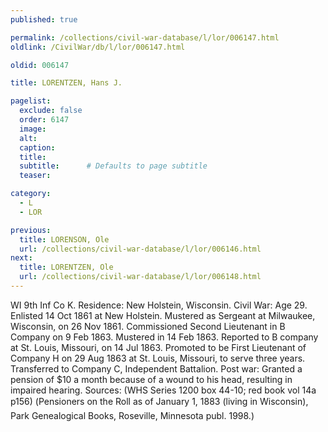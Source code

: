 ```yaml
---
published: true

permalink: /collections/civil-war-database/l/lor/006147.html
oldlink: /CivilWar/db/l/lor/006147.html

oldid: 006147

title: LORENTZEN, Hans J.

pagelist:
  exclude: false
  order: 6147
  image: 
  alt:
  caption:
  title:
  subtitle:      # Defaults to page subtitle
  teaser:

category: 
  - L 
  - LOR

previous:
  title: LORENSON, Ole
  url: /collections/civil-war-database/l/lor/006146.html  
next:
  title: LORENTZEN, Ole
  url: /collections/civil-war-database/l/lor/006148.html   
---
```

WI 9th Inf Co K. Residence: New Holstein, Wisconsin. Civil War: Age 29. Enlisted 14 Oct 1861 at New Holstein. Mustered as Sergeant at Milwaukee, Wisconsin, on 26 Nov 1861. Commissioned Second Lieutenant in B Company on 9 Feb 1863. Mustered in 14 Feb 1863. Reported to B company at St. Louis, Missouri, on 14 Jul 1863. Promoted to be First Lieutenant of Company H on 29 Aug 1863 at St. Louis, Missouri, to serve three years. Transferred to Company C, Independent Battalion. Post war: Granted a pension of $10 a month because of a wound to his head, resulting in impaired hearing. Sources: (WHS Series 1200 box 44-10; red book vol 14a p156) (&#147;Pensioners on the Roll as of January 1, 1883 (living in Wisconsin)&#148;, Park Genealogical Books, Roseville, Minnesota publ. 1998.)